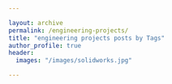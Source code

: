```yaml
---

layout: archive
permalink: /engineering-projects/
title: "engineering projects posts by Tags"
author_profile: true
header:
  images: "/images/solidworks.jpg"

---
```

